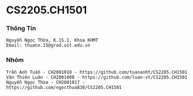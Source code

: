 # CS2205.CH1501  
### Thông Tin ###
    Nguyễn Ngọc Thừa, K.15.1, Khoa KHMT  
    Email: thuann.15@grad.uit.edu.vn  
### Nhóm ###
    Trần Anh Tuấn - CH2001018 - https://github.com/tuananht/CS2205.CH1501  
    Văn Thiên Luân - CH2001008 - https://github.com/luan-vt/CS2205.CH1501  
    Nguyễn Ngọc Thừa - CH2001017 - https://github.com/ngocthua830/CS2205.CH1501  
